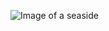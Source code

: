![Image of a seaside](https://www.google.com/url?sa=i&url=https%3A%2F%2Fwww.pexels.com%2Fsearch%2Fseaside%2F&psig=AOvVaw0_pMnBEqyEoHiX2uoK6sR1&ust=1622483908787000&source=images&cd=vfe&ved=0CAIQjRxqFwoTCJDy6tv98fACFQAAAAAdAAAAABAD)
